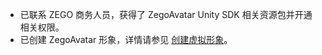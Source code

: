 - 已联系 ZEGO 商务人员，获得了 ZegoAvatar Unity SDK 相关资源包并开通相关权限。
- 已创建 ZegoAvatar 形象，详情请参见 [创建虚拟形象](!Create_VirtualCharacter)。
